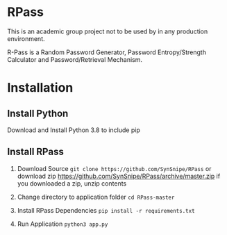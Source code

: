 # RPass
This is an academic group project not to be used by in any production environment.

R-Pass is a Random Password Generator, Password Entropy/Strength Calculator and Password/Retrieval Mechanism.

# Installation
## Install Python
Download and Install Python 3.8 to include pip

## Install RPass
1) Download Source
	`git clone https://github.com/SynSnipe/RPass`
	    or 
	download zip 		https://github.com/SynSnipe/RPass/archive/master.zip
if you downloaded a zip, unzip contents

2) Change directory to application folder
	`cd RPass-master`
3) Install RPass Dependencies
	`pip install -r requirements.txt`
3) Run Application
	`python3 app.py`
